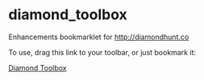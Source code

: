 diamond_toolbox
===============

Enhancements bookmarklet for http://diamondhunt.co

To use, drag this link to your toolbar, or just bookmark it:

[Diamond Toolbox](<javascript:(function(){if(document.domain!=='diamondhunt.co'){alert('This bookmarklet must be run on the Diamond Hunt website.');return;}document.body.appendChild(document.createElement('script')).src='https://raw.githubusercontent.com/unnecessary-axiom/diamond_toolbox/master/diamond_toolbox.js';})();>)
